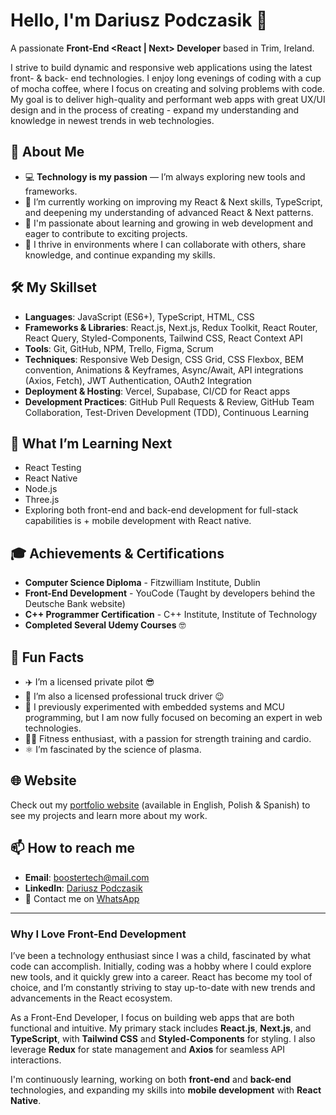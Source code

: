 # Hello, I'm Dariusz Podczasik 👋  
A passionate **Front-End <React | Next>  Developer** based in Trim, Ireland.

I strive to build dynamic and responsive web applications using the latest front- & back- end technologies. I enjoy long evenings of coding with a cup of mocha coffee, where I focus on creating and solving problems with code. My goal is to deliver high-quality and performant web apps with great UX/UI design and in the process of creating - expand my understanding and knowledge in newest trends in web technologies.

## 🚀 About Me
- 💻 **Technology is my passion** — I’m always exploring new tools and frameworks.
- 🔭 I’m currently working on improving my React & Next skills, TypeScript, and deepening my understanding of advanced React & Next patterns.
- 🌱 I'm passionate about learning and growing in web development and eager to contribute to exciting projects.
- 💼 I thrive in environments where I can collaborate with others, share knowledge, and continue expanding my skills.

## 🛠️ My Skillset
- **Languages**: JavaScript (ES6+), TypeScript, HTML, CSS
- **Frameworks & Libraries**: React.js, Next.js, Redux Toolkit, React Router, React Query, Styled-Components, Tailwind CSS, React Context API
- **Tools**: Git, GitHub, NPM, Trello, Figma, Scrum
- **Techniques**: Responsive Web Design, CSS Grid, CSS Flexbox, BEM convention, Animations & Keyframes, Async/Await, API integrations (Axios, Fetch), JWT Authentication, OAuth2 Integration
- **Deployment & Hosting**: Vercel, Supabase, CI/CD for React apps
- **Development Practices**: GitHub Pull Requests & Review, GitHub Team Collaboration, Test-Driven Development (TDD), Continuous Learning

## 🌱 What I’m Learning Next
- React Testing
- React Native
- Node.js
- Three.js
- Exploring both front-end and back-end development for full-stack capabilities is + mobile development with React native.

## 🎓 Achievements & Certifications
- **Computer Science Diploma** - Fitzwilliam Institute, Dublin
- **Front-End Development** - YouCode (Taught by developers behind the Deutsche Bank website)
- **C++ Programmer Certification** - C++ Institute, Institute of Technology
- **Completed Several Udemy Courses** 🤓

## 🎉 Fun Facts
- ✈️ I’m a licensed private pilot 😎
- 🚛 I’m also a licensed professional truck driver 😉
- 🚀 I previously experimented with embedded systems and MCU programming, but I am now fully focused on becoming an expert in web technologies.
- 🏋️‍♂️ Fitness enthusiast, with a passion for strength training and cardio.
- ⚛️ I’m fascinated by the science of plasma.

## 🌐 Website  
Check out my [portfolio website](https://boostertech.github.io/Front-End-Dev-Portfolio/) (available in English, Polish & Spanish) to see my projects and learn more about my work.

## 📫 How to reach me
- **Email**: boostertech@mail.com
- **LinkedIn**: [Dariusz Podczasik](http://www.linkedin.com/in/Dariusz-Podczasik)
- 📱 Contact me on [WhatsApp](https://wa.me/353862013944)

---

### Why I Love Front-End Development

I’ve been a technology enthusiast since I was a child, fascinated by what code can accomplish. Initially, coding was a hobby where I could explore new tools, and it quickly grew into a career. React has become my tool of choice, and I’m constantly striving to stay up-to-date with new trends and advancements in the React ecosystem.

As a Front-End Developer, I focus on building web apps that are both functional and intuitive. My primary stack includes **React.js**, **Next.js**, and **TypeScript**, with **Tailwind CSS** and **Styled-Components** for styling. I also leverage **Redux** for state management and **Axios** for seamless API interactions.

I'm continuously learning, working on both **front-end** and **back-end** technologies, and expanding my skills into **mobile development** with **React Native**.
